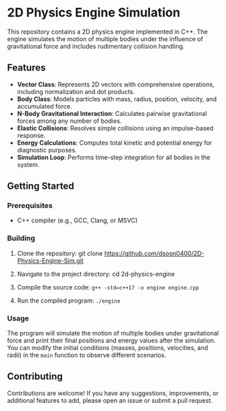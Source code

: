 # 2D Physics Engine Simulation

This repository contains a 2D physics engine implemented in C++. The engine simulates the motion of multiple bodies under the influence of gravitational force and includes rudimentary collision handling.

## Features

- **Vector Class**: Represents 2D vectors with comprehensive operations, including normalization and dot products.
- **Body Class**: Models particles with mass, radius, position, velocity, and accumulated force.
- **N-Body Gravitational Interaction**: Calculates pairwise gravitational forces among any number of bodies.
- **Elastic Collisions**: Resolves simple collisions using an impulse-based response.
- **Energy Calculations**: Computes total kinetic and potential energy for diagnostic purposes.
- **Simulation Loop**: Performs time-step integration for all bodies in the system.

## Getting Started

### Prerequisites

- C++ compiler (e.g., GCC, Clang, or MSVC)

### Building

1. Clone the repository: git clone https://github.com/dsoon0400/2D-Physics-Engine-Sim.git

2. Navigate to the project directory: cd 2d-physics-engine

3. Compile the source code: `g++ -std=c++17 -o engine engine.cpp`

4. Run the compiled program: `./engine`

### Usage

The program will simulate the motion of multiple bodies under gravitational force and print their final positions and energy values after the simulation. You can modify the initial conditions (masses, positions, velocities, and radii) in the `main` function to observe different scenarios.

## Contributing

Contributions are welcome! If you have any suggestions, improvements, or additional features to add, please open an issue or submit a pull request.
